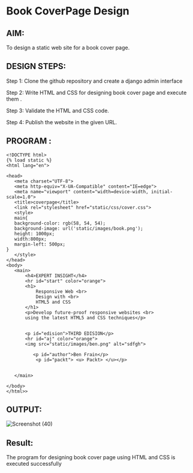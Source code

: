 # Book CoverPage Design

## AIM:

To design a static web site for a book cover page.

## DESIGN STEPS:
Step 1:
Clone the github repository and create a django admin interface

Step 2:
Write HTML and CSS for designing book cover page and execute them .

Step 3:
Validate the HTML and CSS code.

Step 4:
Publish the website in the given URL.


## PROGRAM :
```
<!DOCTYPE html>
{% load static %}
<html lang="en">

<head>
   <meta charset="UTF-8">
   <meta http-equiv="X-UA-Compatible" content="IE=edge">
   <meta name="viewport" content="width=device-width, initial-scale=1.0">
   <title>coverpage</title>
   <link rel="stylesheet" href="static/css/cover.css">
   <style>
   main{
   background-color: rgb(58, 54, 54);
   background-image: url('static/images/book.png');
   height: 1000px;
   width:800px;
   margin-left: 500px;
}
   </style>
</head>
<body>
   <main>
       <h4>EXPERT INSIGHT</h4>
       <hr id="start" color="orange">
       <h1>
           Responsive Web <br>
           Design with <br>
           HTML5 and CSS
       </h1>
       <p>Develop future-proof responsive websites <br>
       using the latest HTML5 and CSS techniques</p>

       
       <p id="edision">THIRD EDISION</p>
       <hr id="aj" color="orange">
       <img src="static/images/ben.png" alt="sdfgh">
       
          <p id="author">Ben Frain</p>
           <p id="packt"> <u> Packt> </u></p>
   
   
   </main>
  
</body>
</html>>

```
## OUTPUT:
![Screenshot (40)](https://user-images.githubusercontent.com/118626456/215122461-2de718a1-d6c4-43b8-831a-aba73c3eba26.png)


## Result:
The program for designing book cover page using HTML and CSS is executed successfully

